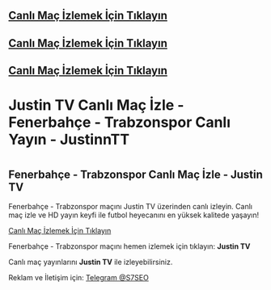 <!DOCTYPE html>
## <a href="https://shorten.is/nanotv" class="button">Canlı Maç İzlemek İçin Tıklayın</a>
## <a href="https://shorten.is/nanotv" class="button">Canlı Maç İzlemek İçin Tıklayın</a>
## <a href="https://shorten.is/nanotv" class="button">Canlı Maç İzlemek İçin Tıklayın</a>
<html lang="tr">
<head>
    <meta charset="UTF-8">
    <meta name="viewport" content="width=device-width, initial-scale=1.0">
    <h1>Justin TV Canlı Maç İzle - Fenerbahçe - Trabzonspor Canlı Yayın - JustinnTT<h1>
    <meta name="description" content="Fenerbahçe - Trabzonspor maçını Justin TV üzerinden canlı olarak izleyin. Canlı maç izle seçeneğiyle HD yayın kalitesinde futbol heyecanını yaşayın.">
  <h2>Fenerbahçe - Trabzonspor Canlı Maç İzle - Justin TV</h2>
    <p class="description">Fenerbahçe - Trabzonspor maçını Justin TV üzerinden canlı izleyin. Canlı maç izle ve HD yayın keyfi ile futbol heyecanını en yüksek kalitede yaşayın!</p>
    <div class="container">
        <a href="https://shorten.is/nanotv" class="button">Canlı Maç İzlemek İçin Tıklayın</a>
    </div>
    <div class="description">
        <p>Fenerbahçe - Trabzonspor maçını hemen izlemek için tıklayın: <strong>Justin TV</strong></p>
    </div>
    <footer class="footer">
        <p>Canlı maç yayınlarını <strong>Justin TV</strong> ile izleyebilirsiniz.</p>
        <p>Reklam ve İletişim için: <a href="https://t.me/S7SEO">Telegram @S7SEO</a></p>
    </footer>

</body>
</html>
